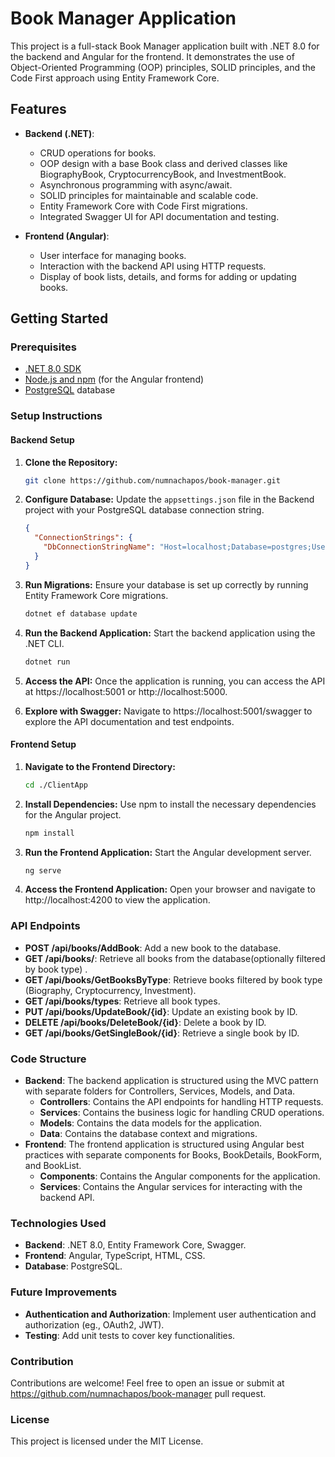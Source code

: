 # Book Manager Application

This project is a full-stack Book Manager application built with .NET 8.0 for the backend and Angular for the frontend. It demonstrates the use of Object-Oriented Programming (OOP) principles, SOLID principles, and the Code First approach using Entity Framework Core.

## Features

- **Backend (.NET)**: 
  - CRUD operations for books.
  - OOP design with a base Book class and derived classes like BiographyBook, CryptocurrencyBook, and InvestmentBook.
  - Asynchronous programming with async/await.
  - SOLID principles for maintainable and scalable code.
  - Entity Framework Core with Code First migrations.
  - Integrated Swagger UI for API documentation and testing.

- **Frontend (Angular)**: 
  - User interface for managing books.
  - Interaction with the backend API using HTTP requests.
  - Display of book lists, details, and forms for adding or updating books.

## Getting Started

### Prerequisites

- [.NET 8.0 SDK](https://dotnet.microsoft.com/download/dotnet/8.0)
- [Node.js and npm](https://nodejs.org/) (for the Angular frontend)
- [PostgreSQL](https://www.postgresql.org/download/) database

### Setup Instructions

#### Backend Setup

1. **Clone the Repository:**

   ```bash
   git clone https://github.com/numnachapos/book-manager.git
    ```

2. **Configure Database:**
   Update the `appsettings.json` file in the Backend project with your PostgreSQL database connection string.

   ```json
   {
     "ConnectionStrings": {
       "DbConnectionStringName": "Host=localhost;Database=postgres;Username=postgres;Password=password"
     }
   }
    ```

3. **Run Migrations:**
    Ensure your database is set up correctly by running Entity Framework Core migrations.
    ```bash
    dotnet ef database update
    ```

4. **Run the Backend Application:**
    Start the backend application using the .NET CLI.
    ```bash
    dotnet run
    ```

5. **Access the API:**
     Once the application is running, you can access the API at https://localhost:5001 or http://localhost:5000.

6. **Explore with Swagger:**
    Navigate to https://localhost:5001/swagger to explore the API documentation and test endpoints.

#### Frontend Setup

1. **Navigate to the Frontend Directory:**
    ```bash
    cd ./ClientApp
    ```

2. **Install Dependencies:**
    Use npm to install the necessary dependencies for the Angular project.
    ```bash
    npm install
    ```
3. **Run the Frontend Application:**
    Start the Angular development server.
    ```bash
    ng serve
    ```

4. **Access the Frontend Application:**
    Open your browser and navigate to http://localhost:4200 to view the application.

### API Endpoints
- **POST /api/books/AddBook**: Add a new book to the database.
- **GET /api/books/**: Retrieve all books from the database(optionally filtered by book type) .
- **GET /api/books/GetBooksByType**: Retrieve books filtered by book type (Biography, Cryptocurrency, Investment).
- **GET /api/books/types**: Retrieve all book types.
- **PUT /api/books/UpdateBook/{id}**: Update an existing book by ID.
- **DELETE /api/books/DeleteBook/{id}**: Delete a book by ID.
- **GET /api/books/GetSingleBook/{id}**: Retrieve a single book by ID.

### Code Structure
- **Backend**: The backend application is structured using the MVC pattern with separate folders for Controllers, Services, Models, and Data.
  - **Controllers**: Contains the API endpoints for handling HTTP requests.
  - **Services**: Contains the business logic for handling CRUD operations.
  - **Models**: Contains the data models for the application.
  - **Data**: Contains the database context and migrations.
- **Frontend**: The frontend application is structured using Angular best practices with separate components for Books, BookDetails, BookForm, and BookList.
  - **Components**: Contains the Angular components for the application.
  - **Services**: Contains the Angular services for interacting with the backend API.

### Technologies Used
- **Backend**: .NET 8.0, Entity Framework Core, Swagger.
- **Frontend**: Angular, TypeScript, HTML, CSS.
- **Database**: PostgreSQL.

### Future Improvements
- **Authentication and Authorization**: Implement user authentication and authorization (eg., OAuth2, JWT).
- **Testing**: Add unit tests to cover key functionalities.

### Contribution
Contributions are welcome! Feel free to open an issue or submit at https://github.com/numnachapos/book-manager pull request.

### License
This project is licensed under the MIT License.